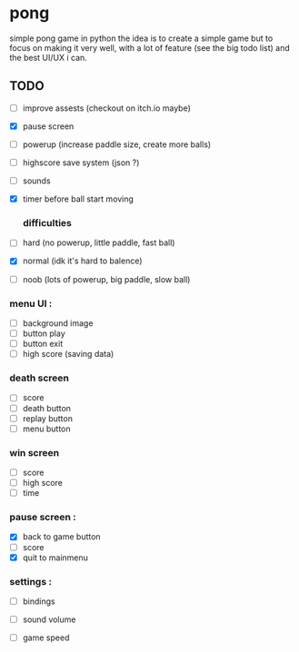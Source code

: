 # pong
simple pong game in python
the idea is to create a simple game but to focus on making it very well, with a lot of feature (see the big todo list) and the best UI/UX i can.


## TODO

- [ ] improve assests (checkout on itch.io maybe)

- [x] pause screen

- [ ] powerup (increase paddle size, create more balls)

- [ ] highscore save system (json ?)

- [ ] sounds

- [x] timer before ball start moving


   ### difficulties
- [ ] hard (no powerup, little paddle, fast ball)
- [x] normal (idk it's hard to balence)
- [ ] noob (lots of powerup, big paddle, slow ball)

### menu UI :
- [ ] background image
- [ ] button play
- [ ] button exit
- [ ] high score (saving data)

### death screen
- [ ] score
- [ ] death button
- [ ] replay button
- [ ] menu button

### win screen
- [ ] score
- [ ] high score
- [ ] time

### pause screen :
- [x] back to game button
- [ ] score
- [x] quit to mainmenu

### settings :
- [ ] bindings
- [ ] sound volume
- [ ] game speed


